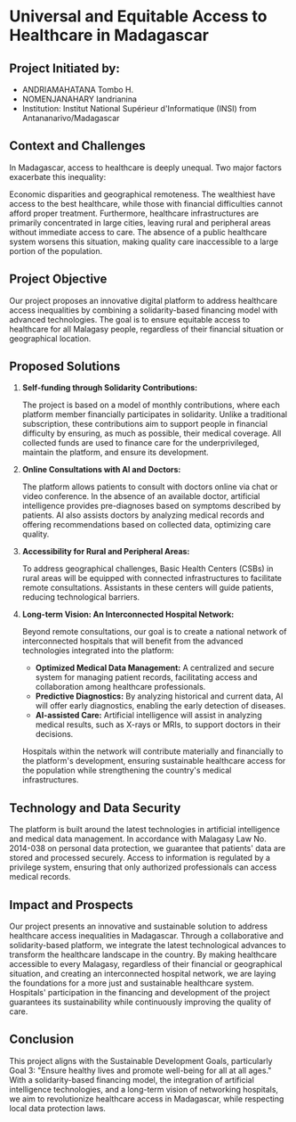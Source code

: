 
# Universal and Equitable Access to Healthcare in Madagascar

## Project Initiated by:

- ANDRIAMAHATANA Tombo H.
- NOMENJANAHARY Iandrianina
- Institution: Institut National Supérieur d'Informatique (INSI) from Antananarivo/Madagascar

## Context and Challenges

In Madagascar, access to healthcare is deeply unequal. Two major factors exacerbate this inequality:

Economic disparities and geographical remoteness. The wealthiest have access to the best healthcare, while those with financial difficulties cannot afford proper treatment. Furthermore, healthcare infrastructures are primarily concentrated in large cities, leaving rural and peripheral areas without immediate access to care. The absence of a public healthcare system worsens this situation, making quality care inaccessible to a large portion of the population.

## Project Objective

Our project proposes an innovative digital platform to address healthcare access inequalities by combining a solidarity-based financing model with advanced technologies. The goal is to ensure equitable access to healthcare for all Malagasy people, regardless of their financial situation or geographical location.

## Proposed Solutions

1. **Self-funding through Solidarity Contributions:**

   The project is based on a model of monthly contributions, where each platform member financially participates in solidarity. Unlike a traditional subscription, these contributions aim to support people in financial difficulty by ensuring, as much as possible, their medical coverage. All collected funds are used to finance care for the underprivileged, maintain the platform, and ensure its development.

2. **Online Consultations with AI and Doctors:**

   The platform allows patients to consult with doctors online via chat or video conference. In the absence of an available doctor, artificial intelligence provides pre-diagnoses based on symptoms described by patients. AI also assists doctors by analyzing medical records and offering recommendations based on collected data, optimizing care quality.

3. **Accessibility for Rural and Peripheral Areas:**

   To address geographical challenges, Basic Health Centers (CSBs) in rural areas will be equipped with connected infrastructures to facilitate remote consultations. Assistants in these centers will guide patients, reducing technological barriers.

4. **Long-term Vision: An Interconnected Hospital Network:**

   Beyond remote consultations, our goal is to create a national network of interconnected hospitals that will benefit from the advanced technologies integrated into the platform:

   - **Optimized Medical Data Management:** A centralized and secure system for managing patient records, facilitating access and collaboration among healthcare professionals.
   - **Predictive Diagnostics:** By analyzing historical and current data, AI will offer early diagnostics, enabling the early detection of diseases.
   - **AI-assisted Care:** Artificial intelligence will assist in analyzing medical results, such as X-rays or MRIs, to support doctors in their decisions.

   Hospitals within the network will contribute materially and financially to the platform's development, ensuring sustainable healthcare access for the population while strengthening the country's medical infrastructures.

## Technology and Data Security

The platform is built around the latest technologies in artificial intelligence and medical data management. In accordance with Malagasy Law No. 2014-038 on personal data protection, we guarantee that patients' data are stored and processed securely. Access to information is regulated by a privilege system, ensuring that only authorized professionals can access medical records.

## Impact and Prospects

Our project presents an innovative and sustainable solution to address healthcare access inequalities in Madagascar. Through a collaborative and solidarity-based platform, we integrate the latest technological advances to transform the healthcare landscape in the country. By making healthcare accessible to every Malagasy, regardless of their financial or geographical situation, and creating an interconnected hospital network, we are laying the foundations for a more just and sustainable healthcare system. Hospitals' participation in the financing and development of the project guarantees its sustainability while continuously improving the quality of care.

## Conclusion

This project aligns with the Sustainable Development Goals, particularly Goal 3: "Ensure healthy lives and promote well-being for all at all ages." With a solidarity-based financing model, the integration of artificial intelligence technologies, and a long-term vision of networking hospitals, we aim to revolutionize healthcare access in Madagascar, while respecting local data protection laws.
